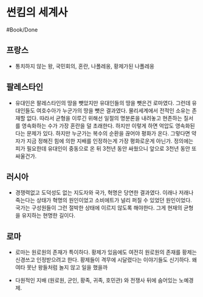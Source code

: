 # 썬킴의 세계사

#Book/Done

## 프랑스

* 통치하지 않는 왕, 국민회의, 혼란, 나폴레옹, 황제가된 나폴레옹

## 팔레스타인

* 유대인은 팔레스타인의 땅을 뺏았지만 유대인들의 땅을 뺏은건 로마였다. 그런데 유대인들도 여호수아가 누군가의 땅을 뺏은 결과였다. 물리세계에서 전적인 소유는 존재할 없다. 따라서 균형을 이루긴 위해선 일절의 명분론을 내려놓고 현존하는 질서를 영속화하는 수가 가장 혼란을 덜 초래한다. 하지만 이렇게 하면 억압도 영속화된다는 문제가 있다. 하지만 누군가는 복수의 순환을 끊어야 평화가 온다. 그렇다면 약자가 지금 정해진 힘에 의한 지배를 인정하는게 가장 평화로운게 아닌가. 정의에는 피가 필요한데 유대인이 중동으로 온 뒤 3천년 동안 싸웠으니 앞으로 3천년 동안 또 싸울건가.

## 러시아

* 경쟁력없고 도덕성도 없는 지도자와 국가, 혁명은 당연한 결과였다. 이래나 저래나 죽는다는 상태가 혁명의 원인이었고 소비에트가 널리 퍼질 수 있었던 원인이었다. 국가는 구성원들이 그런 절박한 상태에 이르지 않도록 해야한다. 그게 현재의 균형을 유지하는 현명한 길이다. 

## 로마

* 로마는 원로원의 존재가 특이하다. 황제가 있음에도 여전히 원로원의 존재를 황제는 신경쓰고 인정받으려고 한다. 황제들이 격무에 시달렸다는 이야기들도 신기하다. 왜 여타 못난 왕들처럼 놀지 않고 일을 했을까

* 다원적인 지배 (원로원, 군인, 황족, 귀족, 호민관) 와 전쟁사 뒤에 숨어있는 노예경제.